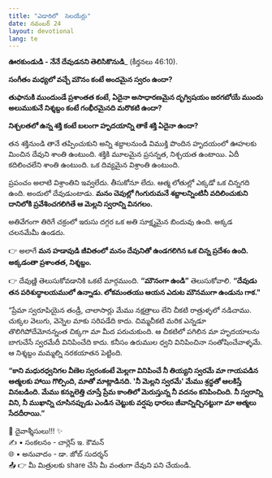 ```yaml
---
title: "ఎడారిలో  సెలయేర్లు"
date: నవంబర్ 24
layout: devotional
lang: te
---
```


**ఊరకుండుడి - నేనే దేవుడనని తెలిసికొనుడి**_ (కీర్తనలు 46:10).

**సంగీతం మధ్యలో వచ్చే మౌనం కంటే అందమైన స్వరం ఉందా?**

 **తుఫానుకి ముందుండే ప్రశాంతత కంటే, ఏదైనా అసాధారణమైన దృగ్విషయం జరగబోయే ముందు అలుముకునే నిశ్శబ్దం కంటే గంభీరమైనది మరొకటి ఉందా?** 

**నిశ్చలతలో ఉన్న శక్తి కంటే బలంగా హృదయాన్ని తాకే శక్తి ఏదైనా ఉందా?**

తన శక్తినుండి తానే తప్పించుకుని అన్ని శబ్దాలనుండి విముక్తి పొందిన హృదయంలో ఊహలకు మించిన దేవుని శాంతి ఉంటుంది. శక్తికి మూలమైన ప్రసన్నత, నిశ్చయత ఉంటాయి. ఏదీ కదిలించలేని శాంతి ఉంటుంది. ఒక దివ్యమైన విశ్రాంతి ఉంటుంది. 

ప్రపంచం అలాటి విశ్రాంతిని ఇవ్వలేదు. తీసుకోనూ లేదు. ఆత్మ లోతుల్లో ఎక్కడో ఒక చిన్నగది ఉంది. అందులో దేవుడుంటాడు. **మనం చెవుల్లో గింగురుమనే శబ్దాలన్నింటినీ వదిలించుకుని దానిలోకి ప్రవేశించగలిగితే ఆ మెల్లని స్వరాన్ని వినగలం.**

అతివేగంగా తిరిగే చక్రంలో ఇరుసు దగ్గర ఒక అతి సూక్ష్మమైన బిందువు ఉంది. అక్కడ చలనమేమీ ఉండదు.

👉 అలాగే **మన హడావుడి జీవితంలో మనం దేవునితో ఉండగలిగిన ఒక చిన్న ప్రదేశం ఉంది. అక్కడంతా ప్రశాంతత, నిశ్శబ్దం.**

👉 దేవుణ్ణి తెలుసుకోవడానికి ఒకటే మార్గముంది. **“మౌనంగా ఉండి”** తెలుసుకోవాలి. 
**“దేవుడు తన పరిశుద్ధాలయములో ఉన్నాడు. లోకమంతయు ఆయన ఎదుట మౌనముగా ఉండును గాక."**

“ప్రేమా స్వరూపియైన తండ్రీ, చాలాసార్లు మేము నక్షత్రాలు లేని చీకటి రాత్రుళ్ళలో నడిచాము. చుక్కల వెలుగు, వెన్నెల మాకు సరిపడేది కాదు. చిమ్మచీకటి మరిక ఎన్నడూ తొలిగిపోదేమోనన్నంత చిక్కగా మా మీద పరుచుకుంది. ఆ చీకటిలో పగిలిన మా హృదయాలను బాగుచేసే స్వరమేదీ వినిపించేది కాదు. కనీసం ఉరుముల ధ్వని వినిపించినా సంతోషించేవాళ్ళమే. ఆ నిశ్శబ్దం మమ్మల్ని నరకయాతన పెట్టింది.

**“కాని మధురధ్వనిగల వీణెల స్వరంకంటే మెల్లగా వినిపించే నీ తియ్యని స్వరమే మా గాయపడిన ఆత్మలకు హాయి గొల్పింది, మాతో మాట్లాడినది. 'నీ మెల్లని స్వరమే' మేము శ్రద్ధతో ఆలకిస్తే వినబడింది. మేము కన్నులెత్తి చూస్తే ప్రేమ కాంతిలో మెరుస్తున్న నీ వదనం కనిపించింది. నీ స్వరాన్ని విని, నీ ముఖాన్ని చూసినప్పుడు ఎండిన చెట్టుకు వర్షపు ధారలు జీవాన్నిచ్చినట్టుగా మా ఆత్మలు సేదదీరాయి.”**

<div class="blessing">🙏 <span class="bless-text">దైవాశ్శీసులు!!!</span> ✨</div>

<div class="credit">✍️ <span class="credit-text">▪ సంకలనం - చార్లెస్ ఇ. కౌమన్</span></div>
<div class="credit">🌐 <span class="credit-text">▪ అనువాదం - డా. జోబ్ సుదర్శన్</span></div>


<div class="share">📤 👉 <span class="share-text">మీ మిత్రులకు share చేసి మీ వంతుగా దేవుని పని చేయండి.</span></div>

